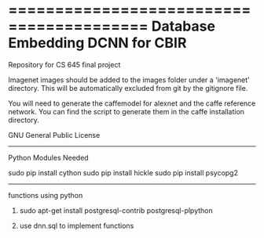 =========================================
Database Embedding DCNN for CBIR 
==========================================

Repository for CS 645 final project

Imagenet images should be added to the images folder under a 'imagenet' directory. This will be automatically excluded from git by the gitignore file. 

You will need to generate the caffemodel for alexnet and the caffe reference network. You can find the script to generate them in the caffe installation directory. 

GNU General Public License

-------------------------------------------
Python Modules Needed 

sudo pip install cython
sudo pip install hickle
sudo pip install psycopg2



--------------------------------------------
functions using python

1. sudo apt-get install postgresql-contrib postgresql-plpython

2. use dnn.sql to implement functions

